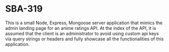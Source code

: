 # SBA-319

This is a small Node, Express, Mongoose server application that mimics the admin landing page for an anime ratings API. At the index of the API, it is assumed that the client is an administrator to avoid using custom api keys via query strings or headers and fully showcase all the functionalities of this application.